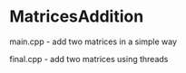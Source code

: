 # MatricesAddition

main.cpp - add two matrices in a simple way

final.cpp - add two matrices using threads
